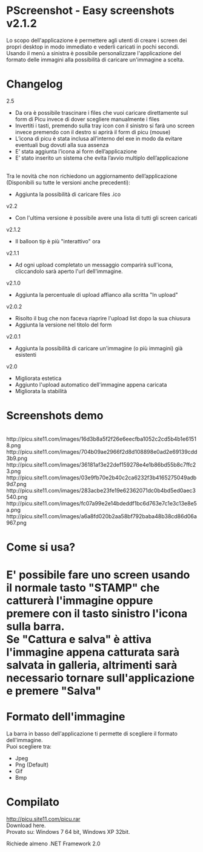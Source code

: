 PScreenshot - Easy screenshots v2.1.2
===========
Lo scopo dell'applicazione è permettere agli utenti di creare i screen dei propri desktop in modo immediato e vederli caricati in pochi secondi. <br />
Usando il menù a sinistra è possibile personalizzare l'applicazione del formato delle immagini alla possibilità di caricare un'immagine a scelta.

Changelog
===========
2.5
* Da ora è possibile trascinare i files che vuoi caricare direttamente sul form di Picu invece di dover scegliere manualmente i files
* Invertiti i tasti, premendo sulla tray icon con il sinistro si farà uno screen invece premendo con il destro si aprirà il form di picu (mouse)
* L’icona di picu è stata inclusa all’interno del exe in modo da evitare eventuali bug dovuti alla sua assenza
* E’ stata aggiunta l’icona ai form dell’applicazione
* E’ stato inserito un sistema che evita l’avvio multiplo dell’applicazione
<br />
Tra le novità che non richiedono un aggiornamento dell’applicazione (Disponibili su tutte le versioni anche precedenti):

* Aggiunta la possibilità di caricare files .ico

v2.2
* Con l'ultima versione è possibile avere una lista di tutti gli screen caricati

v2.1.2
* Il balloon tip è più "interattivo" ora

v2.1.1
* Ad ogni upload completato un messaggio comparirà sull'icona, cliccandolo sarà aperto l'url dell'immagine.

v2.1.0
* Aggiunta la percentuale di upload affianco alla scritta "In upload"

v2.0.2
* Risolto il bug che non faceva riaprire l'upload list dopo la sua chiusura
* Aggiunta la versione nel titolo del form

v2.0.1
* Aggiunta la possibilità di caricare un'immagine (o più immagini) già esistenti

v2.0
* Migliorata estetica
* Aggiunto l'upload automatico dell'immagine appena caricata
* Migliorata la stabilità

Screenshots demo
===========
<br />
http://picu.site11.com/images/16d3b8a5f2f26e6eecfba1052c2cd5b4b1e61518.png <br />
http://picu.site11.com/images/704b09ae2966f2d8d108898e0ad2e69139cdd3b9.png <br />
http://picu.site11.com/images/36181af3e22def159278e4e1b86bd55b8c7ffc23.png <br />
http://picu.site11.com/images/03e9fb70e2b40c2ca6232f3b4165275049adb9d7.png <br />
http://picu.site11.com/images/283acbe23fe19e62362071dc0b4bd5ed0aec3540.png <br />
http://picu.site11.com/images/fc07a99e2e14bdeddf1bc6d763e7c1e3c13e8e5a.png <br />
http://picu.site11.com/images/a6a8fd020b2aa58bf792baba48b38cd86d06a967.png <br />

Come si usa?
===========
E' possibile fare uno screen usando il normale tasto "STAMP" che catturerà l'immagine oppure premere con il tasto sinistro l'icona sulla barra.
<br />
Se "Cattura e salva" è attiva l'immagine appena catturata sarà salvata in galleria, altrimenti sarà necessario tornare sull'applicazione e premere "Salva"
<br />
<br />
Formato dell'immagine
===========
La barra in basso dell'applicazione ti permette di scegliere il formato dell'immagine. <br />
Puoi scegliere tra: <br />
* Jpeg
* Png (Default)
* Gif
* Bmp

Compilato
===========
http://picu.site11.com/picu.rar
<br />
Download here.
<br />
Provato su: Windows 7 64 bit, Windows XP 32bit.<br />

Richiede almeno .NET Framework 2.0
